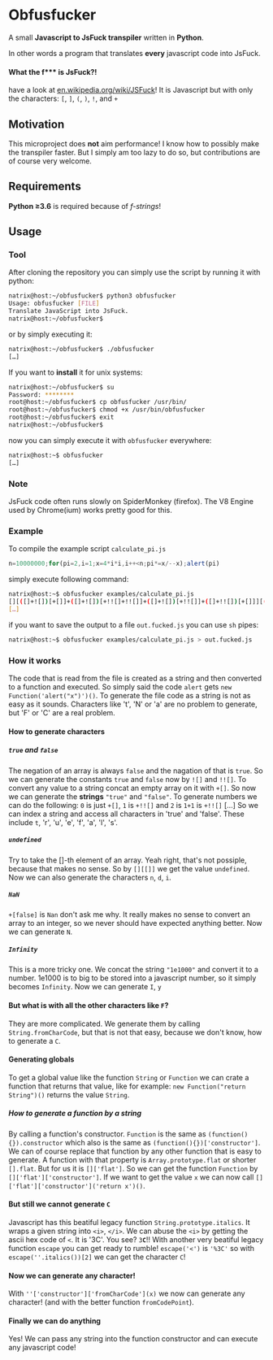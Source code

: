 # Obfusfucker

A small **Javascript to JsFuck transpiler** written in **Python**.

In other words a program that translates **every** javascript code
into JsFuck.

#### What the f\*\*\* is **JsFuck**?!
have a look at [en.wikipedia.org/wiki/JSFuck](https://en.wikipedia.org/wiki/JSFuck)!
It is Javascript but with only the characters:
`[`, `]`, `(`, `)`, `!`, and `+`

## Motivation

This microproject does **not** aim performance!
I know how to possibly make the transpiler faster.
But I simply am too lazy to do so, but contributions
are of course very welcome.

## Requirements

**Python ≥3.6** is required because of *f-strings*!

## Usage

### Tool

After cloning the repository you can simply use the script
by running it with python:
```bash
natrix@host:~/obfusfucker$ python3 obfusfucker
Usage: obfusfucker [FILE]
Translate JavaScript into JsFuck.
natrix@host:~/obfusfucker$ 
```
or by simply executing it:
```bash
natrix@host:~/obfusfucker$ ./obfusfucker
[…]
```
If you want to **install** it for unix systems:
```bash
natrix@host:~/obfusfucker$ su
Password: ********
root@host:~/obfusfucker$ cp obfusfucker /usr/bin/
root@host:~/obfusfucker$ chmod +x /usr/bin/obfusfucker
root@host:~/obfusfucker$ exit
natrix@host:~/obfusfucker$ 
```
now you can simply execute it with `obfusfucker` everywhere:
```bash
natrix@host:~$ obfusfucker
[…]
```

### Note

JsFuck code often runs slowly on SpiderMonkey (firefox).
The V8 Engine used by Chrome(ium) works pretty good for this.

### Example

To compile the example script `calculate_pi.js`
```javascript
n=10000000;for(pi=2,i=1;x=4*i*i,i++<n;pi*=x/--x);alert(pi)
```
simply execute following command:
```bash
natrix@host:~$ obfusfucker examples/calculate_pi.js
[][([]+![])[+[]]+([]+![])[+!![]+!![]]+([]+![])[+!![]]+([]+!![])[+[]]][([]+[][([]+![])[
[…]
```
if you want to save the output to a file `out.fucked.js` you can use `sh` pipes:
```bash
natrix@host:~$ obfusfucker examples/calculate_pi.js > out.fucked.js
```

### How it works

The code that is read from the file is created as a string and then
converted to a function and executed.
So simply said the code `alert` gets `new Function('alert("x")')()`.
To generate the file code as a string is not as easy as it sounds.
Characters like 't', 'N' or 'a' are no problem to generate, but 'F' or 'C'
are a real problem.

#### How to generate characters

##### `true` and `false`
The negation of an array is always `false` and the nagation of that is `true`.
So we can generate the constants `true` and `false` now by `![]` and `!![]`.
To convert any value to a string concat an empty array on it with `+[]`.
So now we can generate the **strings** `"true"` and `"false"`.
To generate numbers we can do the following:
`0` is just `+[]`,
`1` is `+!![]` and
`2` is `1+1` is `+!![]`
[…]
So we can index a string and access all characters in 'true' and 'false'.
These include `t`, 'r', 'u', 'e', 'f', 'a', 'l', 's'.

##### `undefined`
Try to take the []-th element of an array. Yeah right, that's not possiple,
because that makes no sense. So by `[][[]]` we get the value `undefined`.
Now we can also generate the characters `n`, `d`, `i`.

##### `NaN`
`+[false]` is `Nan` don't ask me why. It really makes no sense to convert
an array to an integer, so we never should have expected anything better.
Now we can generate `N`.

##### `Infinity`
This is a more tricky one. We concat the string `"1e1000"` and convert it to
a number. 1e1000 is to big to be stored into a javascript number, so it
simply becomes `Infinity`.
Now we can generate `I`, `y`

#### But what is with all the other characters like `F`?
They are more complicated. We generate them by calling `String.fromCharCode`,
but that is not that easy, because we don't know, how to generate a `C`.

#### Generating globals
To get a global value like the function `String` or `Function` we can crate
a function that returns that value, like for example:
`new Function("return String")()` returns the value `String`.

##### How to generate a function by a string
By calling a function's constructor. `Function` is the same as
`(function(){}).constructor` which also is the same as
`(function(){})['constructor']`. We can of course replace that function by
any other function that is easy to generate. A function with that
property is `Array.prototype.flat` or shorter `[].flat`. But for us it is
`[]['flat']`.
So we can get the function `Function` by `[]['flat']['constructor']`.
If we want to get the value `x` we can now call
`[]['flat']['constructor']('return x')()`.

#### But still we cannot generate `C`
Javascript has this beatiful legacy function `String.prototype.italics`.
It wraps a given string into `<i>`, `</i>`. We can abuse the `<i>` by
getting the ascii hex code of `<`. It is '3C'. You see? `3`**`C`**!!
With another very beatiful legacy function `escape` you can get ready to
rumble! `escape('<')` is `'%3C'` so with `escape(''.italics())[2]` we
can get the character `C`!

#### Now we can generate any character!
With `''['constructor']['fromCharCode'](x)` we now can generate any
character! (and with the better function `fromCodePoint`).

#### Finally we can do anything
Yes! We can pass any string into the function constructor and can execute
any javascript code!
